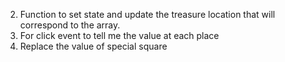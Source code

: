 <!--1. Style the board-->
2. Function to set state and update the treasure location that will correspond to the array.
3. For click event to tell me the value at each place 
4. Replace the value of special square 